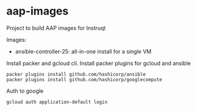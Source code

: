 # aap-images

Project to build AAP images for Instruqt

Images:
- ansible-controller-25: all-in-one install for a single VM


Install packer and gcloud cli. Install packer plugins for gcloud and ansible
```
packer plugins install github.com/hashicorp/ansible
packer plugins install github.com/hashicorp/googlecompute
```

Auth to google
```
gcloud auth application-default login
```